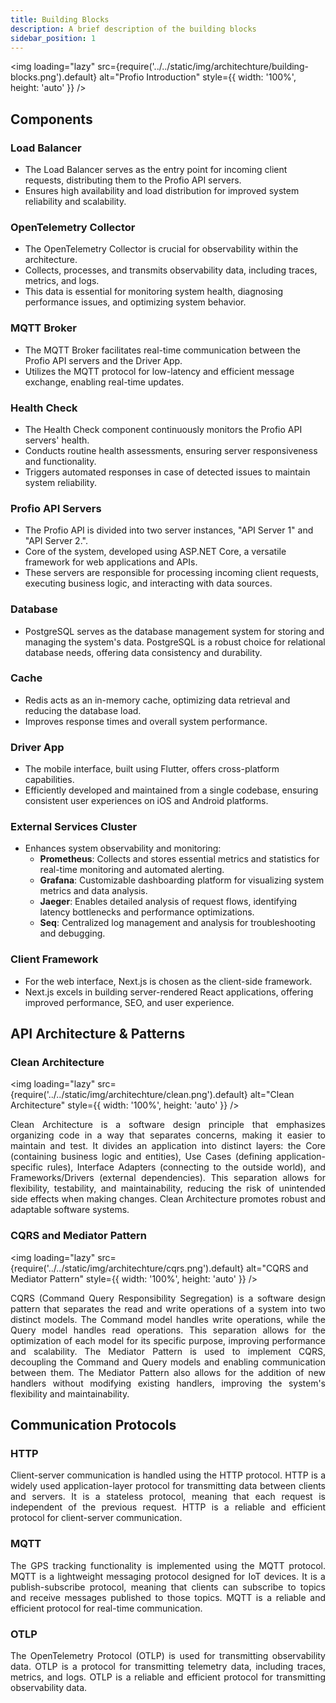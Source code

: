 ```yaml
---
title: Building Blocks
description: A brief description of the building blocks
sidebar_position: 1
---
```


<img
loading="lazy"
src={require('../../static/img/architechture/building-blocks.png').default}
alt="Profio Introduction"
style={{ width: '100%', height: 'auto' }}
/>

## Components

### Load Balancer

<p align="justify">

- The Load Balancer serves as the entry point for incoming client requests, distributing them to the Profio API servers.
- Ensures high availability and load distribution for improved system reliability and scalability.

</p>

### OpenTelemetry Collector

<p align="justify">

- The OpenTelemetry Collector is crucial for observability within the architecture.
- Collects, processes, and transmits observability data, including traces, metrics, and logs.
- This data is essential for monitoring system health, diagnosing performance issues, and optimizing system behavior.

</p>

### MQTT Broker

- The MQTT Broker facilitates real-time communication between the Profio API servers and the Driver App.
- Utilizes the MQTT protocol for low-latency and efficient message exchange, enabling real-time updates.

### Health Check

<p align="justify">

- The Health Check component continuously monitors the Profio API servers' health.
- Conducts routine health assessments, ensuring server responsiveness and functionality.
- Triggers automated responses in case of detected issues to maintain system reliability.

</p>

### Profio API Servers

<p align="justify">

- The Profio API is divided into two server instances, "API Server 1" and "API Server 2.".
- Core of the system, developed using ASP.NET Core, a versatile framework for web applications and APIs.
- These servers are responsible for processing incoming client requests, executing business logic, and interacting with data sources.

</p>

### Database

<p align="justify">

- PostgreSQL serves as the database management system for storing and managing the system's data. PostgreSQL is a robust choice for relational database needs, offering data consistency and durability.

</p>

### Cache

- Redis acts as an in-memory cache, optimizing data retrieval and reducing the database load.
- Improves response times and overall system performance.

### Driver App

<p align="justify">

- The mobile interface, built using Flutter, offers cross-platform capabilities.
- Efficiently developed and maintained from a single codebase, ensuring consistent user experiences on iOS and Android platforms.

</p>

### External Services Cluster

<p align="justify">

- Enhances system observability and monitoring:
  - **Prometheus**: Collects and stores essential metrics and statistics for real-time monitoring and automated alerting.
  - **Grafana**: Customizable dashboarding platform for visualizing system metrics and data analysis.
  - **Jaeger**: Enables detailed analysis of request flows, identifying latency bottlenecks and performance optimizations.
  - **Seq**: Centralized log management and analysis for troubleshooting and debugging.

</p>

### Client Framework

<p align="justify">

- For the web interface, Next.js is chosen as the client-side framework.
- Next.js excels in building server-rendered React applications, offering improved performance, SEO, and user experience.

</p>

## API Architecture & Patterns

### Clean Architecture

<img
loading="lazy"
src={require('../../static/img/architechture/clean.png').default}
alt="Clean Architecture"
style={{ width: '100%', height: 'auto' }}
/>

<p align="justify">
Clean Architecture is a software design principle that emphasizes organizing code in a way that separates concerns, making it easier to maintain and test. It divides an application into distinct layers: the Core (containing business logic and entities), Use Cases (defining application-specific rules), Interface Adapters (connecting to the outside world), and Frameworks/Drivers (external dependencies). This separation allows for flexibility, testability, and maintainability, reducing the risk of unintended side effects when making changes. Clean Architecture promotes robust and adaptable software systems.
</p>

### CQRS and Mediator Pattern

<img
loading="lazy"
src={require('../../static/img/architechture/cqrs.png').default}
alt="CQRS and Mediator Pattern"
style={{ width: '100%', height: 'auto' }}
/>

<p align="justify">
CQRS (Command Query Responsibility Segregation) is a software design pattern that separates the read and write operations of a system into two distinct models. The Command model handles write operations, while the Query model handles read operations. This separation allows for the optimization of each model for its specific purpose, improving performance and scalability. The Mediator Pattern is used to implement CQRS, decoupling the Command and Query models and enabling communication between them. The Mediator Pattern also allows for the addition of new handlers without modifying existing handlers, improving the system's flexibility and maintainability.
</p>

## Communication Protocols

### HTTP

<p align="justify">
Client-server communication is handled using the HTTP protocol. HTTP is a widely used application-layer protocol for transmitting data between clients and servers. It is a stateless protocol, meaning that each request is independent of the previous request. HTTP is a reliable and efficient protocol for client-server communication.
</p>

### MQTT

<p align="justify">
The GPS tracking functionality is implemented using the MQTT protocol. MQTT is a lightweight messaging protocol designed for IoT devices. It is a publish-subscribe protocol, meaning that clients can subscribe to topics and receive messages published to those topics. MQTT is a reliable and efficient protocol for real-time communication.
</p>

### OTLP

<p align="justify">
The OpenTelemetry Protocol (OTLP) is used for transmitting observability data. OTLP is a protocol for transmitting telemetry data, including traces, metrics, and logs. OTLP is a reliable and efficient protocol for transmitting observability data.
</p>
